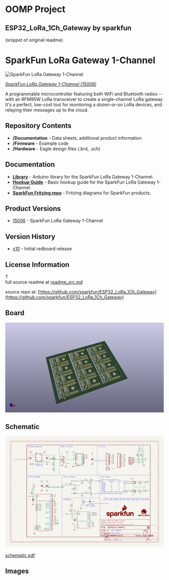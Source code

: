 # OOMP Project  
## ESP32_LoRa_1Ch_Gateway  by sparkfun  
  
(snippet of original readme)  
  
SparkFun LoRa Gateway 1-Channel  
========================================  
  
![SparkFun LoRa Gateway 1-Channel](https://cdn.sparkfun.com/assets/parts/1/3/3/2/1/15006-SparkFun_LoRa_Gateway_-_1-Channel__ESP32_-01.jpg)  
  
[*SparkFun LoRa Gateway 1-Channel (15006)*](https://www.sparkfun.com/products/15006)  
  
A programmable microcontroller featuring both WiFi and Bluetooth radios -- with an RFM95W LoRa transceiver to create a single-channel LoRa gateway. It's a perfect, low-cost tool for monitoring a dozen-or-so LoRa devices, and relaying their messages up to the cloud.  
  
Repository Contents  
-------------------  
  
* **/Documentation** - Data sheets, additional product information  
* **/Firmware** - Example code   
* **/Hardware** - Eagle design files (.brd, .sch)  
  
Documentation  
--------------  
* **[Library](https://github.com/sparkfun/ESP32_LoRa_1Ch_Gateway)** - Arduino library for the SparkFun LoRa Gateway 1-Channel.  
* **[Hookup Guide](https://learn.sparkfun.com/tutorials/sparkfun-lora-gateway-1-channel-hookup-guide)** - Basic hookup guide for the SparkFun LoRa Gateway 1-Channel.  
* **[SparkFun Fritzing repo](https://github.com/sparkfun/Fritzing_Parts)** - Fritzing diagrams for SparkFun products.  
  
Product Versions  
----------------  
* [15006](https://www.sparkfun.com/products/15006) - SparkFun LoRa Gateway 1-Channel  
  
Version History  
---------------  
* [v10](https://github.com/sparkfun/ESP32_LoRa_1Ch_Gateway/releases/tag/v10) - Initial redboard release  
  
  
  
License Information  
-------------------  
  
T  
  full source readme at [readme_src.md](readme_src.md)  
  
source repo at: [https://github.com/sparkfun/ESP32_LoRa_1Ch_Gateway](https://github.com/sparkfun/ESP32_LoRa_1Ch_Gateway)  
## Board  
  
[![working_3d.png](working_3d_600.png)](working_3d.png)  
## Schematic  
  
[![working_schematic.png](working_schematic_600.png)](working_schematic.png)  
  
[schematic pdf](working_schematic.pdf)  
## Images  
